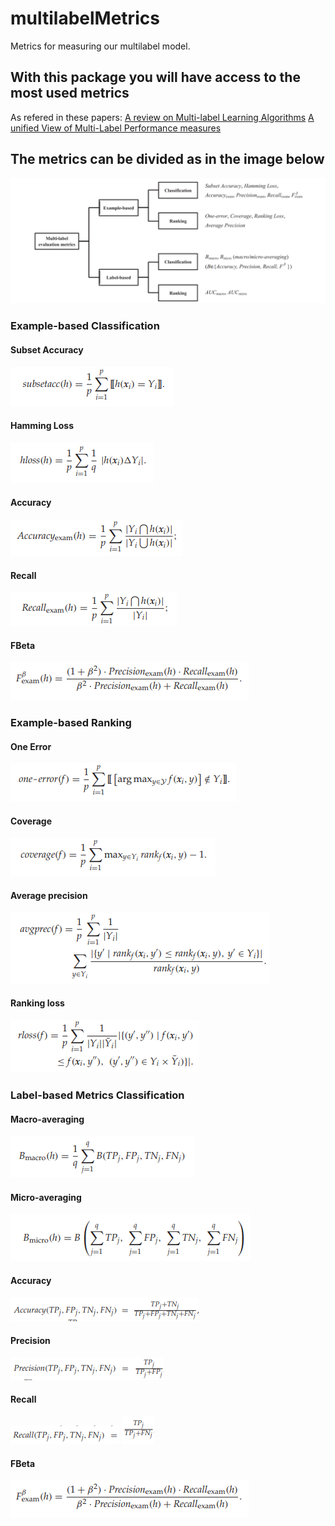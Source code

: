 # multilabelMetrics
Metrics for measuring our multilabel model.

## With this package you will have access to the most used metrics
As refered in these papers:
[A review on Multi-label Learning Algorithms](https://ieeexplore.ieee.org/document/6471714)
[A unified View of Multi-Label Performance measures](https://arxiv.org/abs/1609.00288)


## The metrics can be divided as in the image below
![Metrics Taxonomy](/img/metricsTaxonomy.png)

### Example-based Classification
#### Subset Accuracy
![Subset Accuracy](/img/subsetAccuracy.png)
#### Hamming Loss
![Hamming Loss](/img/hammingLoss.png)
#### Accuracy
![Accuracy](/img/accuracy.png)
#### Recall
![Recall](/img/recall.png)
#### FBeta
![FBeta](/img/fbeta.png)

### Example-based Ranking
#### One Error
![One Error](/img/oneError.png)
#### Coverage
![Coverage](/img/coverage.png)
#### Average precision
![Average Precision](/img/averagePrecision.png)
#### Ranking loss
![Ranking Loss](/img/rankingLoss.png)


### Label-based Metrics Classification
#### Macro-averaging
![Macro averaging](/img/macroAveraging.png)
#### Micro-averaging
![Micro averaging](/img/microAveraging.png)
#### Accuracy
![Accuracy](/img/accuracyMicroMacro.png)
#### Precision
![Precision](/img/precisionMicroMacro.png)
#### Recall
![Recall](/img/recallPart1.png)
![Recall](/img/recallPart2.png)
#### FBeta
![FBeta](/img/FBeta.png)